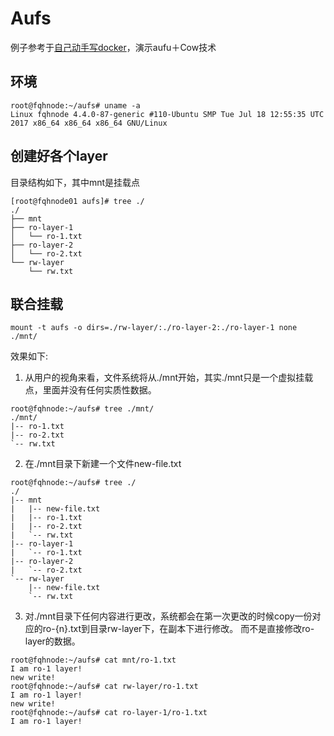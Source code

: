 # Aufs

例子参考于[自己动手写docker](https://github.com/xianlubird/mydocker)，演示aufu＋Cow技术
## 环境
```shell
root@fqhnode:~/aufs# uname -a
Linux fqhnode 4.4.0-87-generic #110-Ubuntu SMP Tue Jul 18 12:55:35 UTC 2017 x86_64 x86_64 x86_64 GNU/Linux
```

## 创建好各个layer
目录结构如下，其中mnt是挂载点
```shell
[root@fqhnode01 aufs]# tree ./
./
├── mnt
├── ro-layer-1
│   └── ro-1.txt
├── ro-layer-2
│   └── ro-2.txt
└── rw-layer
    └── rw.txt
```

## 联合挂载
```shell
mount -t aufs -o dirs=./rw-layer/:./ro-layer-2:./ro-layer-1 none ./mnt/
```
效果如下:
1. 从用户的视角来看，文件系统将从./mnt开始，其实./mnt只是一个虚拟挂载点，里面并没有任何实质性数据。
```shell
root@fqhnode:~/aufs# tree ./mnt/
./mnt/
|-- ro-1.txt
|-- ro-2.txt
`-- rw.txt
```

2. 在./mnt目录下新建一个文件new-file.txt
```shell
root@fqhnode:~/aufs# tree ./
./
|-- mnt
|   |-- new-file.txt
|   |-- ro-1.txt
|   |-- ro-2.txt
|   `-- rw.txt
|-- ro-layer-1
|   `-- ro-1.txt
|-- ro-layer-2
|   `-- ro-2.txt
`-- rw-layer
    |-- new-file.txt
    `-- rw.txt
```

3. 对./mnt目录下任何内容进行更改，系统都会在第一次更改的时候copy一份对应的ro-{n}.txt到目录rw-layer下，在副本下进行修改。 而不是直接修改ro-layer的数据。
```shell
root@fqhnode:~/aufs# cat mnt/ro-1.txt 
I am ro-1 layer!
new write!
root@fqhnode:~/aufs# cat rw-layer/ro-1.txt 
I am ro-1 layer!
new write!
root@fqhnode:~/aufs# cat ro-layer-1/ro-1.txt 
I am ro-1 layer!
```


